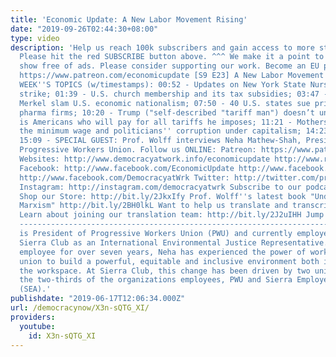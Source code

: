 ```yaml
---
title: 'Economic Update: A New Labor Movement Rising'
date: "2019-09-26T02:44:30+08:00"
type: video
description: 'Help us reach 100k subscribers and gain access to more studio time!
  Please hit the red SUBSCRIBE button above. ^^^ We make it a point to provide the
  show free of ads. Please consider supporting our work. Become an EU patron on Patreon:
  https://www.patreon.com/economicupdate [S9 E23] A New Labor Movement Rising THIS
  WEEK''S TOPICS (w/timestamps): 00:52 - Updates on New York State Nurses Association
  strike; 01:39 - U.S. church membership and its tax subsidies; 03:47 - Toyota and
  Merkel slam U.S. economic nationalism; 07:50 - 40 U.S. states sue price-gouging
  pharma firms; 10:20 - Trump ("self-described "tariff man") doesn’t understand it
  is Americans who will pay for all tariffs he imposes; 11:21 - Mothers'' Day and
  the minimum wage and politicians'' corruption under capitalism; 14:23 - announcements;
  15:09 - SPECIAL GUEST: Prof. Wolff interviews Neha Mathew-Shah, President of the
  Progressive Workers Union. Follow us ONLINE: Patreon: https://www.patreon.com/economicupdate
  Websites: http://www.democracyatwork.info/economicupdate http://www.rdwolff.com
  Facebook: http://www.facebook.com/EconomicUpdate http://www.facebook.com/RichardDWolff
  http://www.facebook.com/DemocracyatWrk Twitter: http://twitter.com/profwolff http://twitter.com/democracyatwrk
  Instagram: http://instagram.com/democracyatwrk Subscribe to our podcast: http://economicupdate.libsyn.com
  Shop our Store: http://bit.ly/2JkxIfy Prof. Wolff''s latest book "Understanding
  Marxism" http://bit.ly/2BH0lkL Want to help us translate and transcribe our videos?
  Learn about joining our translation team: http://bit.ly/2J2uIHH Jump right in: http://bit.ly/2J3bEZR
  --------------------------------------------------------------------- Neha Mathew-Shah
  is President of Progressive Workers Union (PWU) and currently employed with the
  Sierra Club as an International Environmental Justice Representative. As a non-profit
  employee for over seven years, Neha has experienced the power of working with a
  union to build a powerful, equitable and inclusive environment both inside and outside
  the workspace. At Sierra Club, this change has been driven by two unions that represent
  the two-thirds of the organizations employees, PWU and Sierra Employee Alliance
  (SEA).'
publishdate: "2019-06-17T12:06:34.000Z"
url: /democracynow/X3n-sQTG_XI/
providers:
  youtube:
    id: X3n-sQTG_XI
---
```

